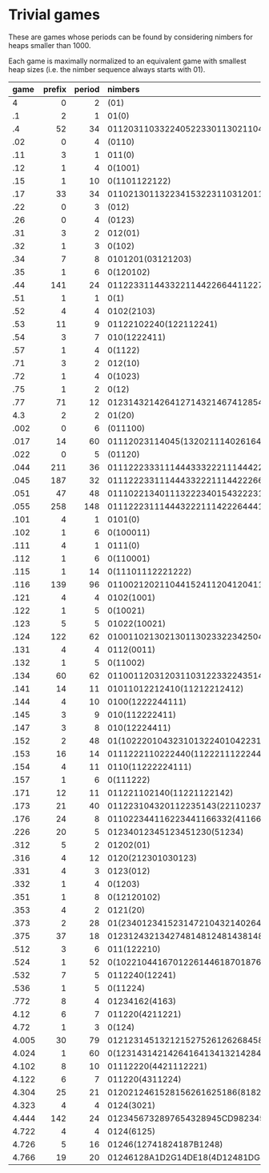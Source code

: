 # Trivial games

These are games whose periods can be found by considering nimbers for heaps smaller than 1000.

Each game is maximally normalized to an equivalent game with smallest heap sizes (i.e. the nimber sequence
always starts with 01).

game  | prefix | period | nimbers
:---- | -----: | -----: | :-----------
4     |      0 |      2 | (01)
.1    |      2 |      1 | 01(0)
.4    |     52 |     34 | 0112031103322405223301130211045274011203110332244552(3301130211045374811203110332244559)
.02   |      0 |      4 | (0110)
.11   |      3 |      1 | 011(0)
.12   |      1 |      4 | 0(1001)
.15   |      1 |     10 | 0(1101122122)
.17   |     33 |     34 | 011021301132234153223110312011442(6411021301132234457223110312011443)
.22   |      0 |      3 | (012)
.26   |      0 |      4 | (0123)
.31   |      3 |      2 | 012(01)
.32   |      1 |      3 | 0(102)
.34   |      7 |      8 | 0101201(03121203)
.35   |      1 |      6 | 0(120102)
.44   |    141 |     24 | 011223311443322114422664411227711443322114466774411228855447722118866774411223311447722118822774411228811447722114422774411228811447722118866(774411228811447722118822)
.51   |      1 |      1 | 0(1)
.52   |      4 |      4 | 0102(2103)
.53   |     11 |      9 | 01122102240(122112241)
.54   |      3 |      7 | 010(1222411)
.57   |      1 |      4 | 0(1122)
.71   |      3 |      2 | 012(10)
.72   |      1 |      4 | 0(1023)
.75   |      1 |      2 | 0(12)
.77   |     71 |     12 | 01231432142641271432146741285472186741231472182741281472142741281472186(741281472182)
4.3   |      2 |      2 | 01(20)
.002  |      0 |      6 | (011100)
.017  |     14 |     60 | 01112023114045(132021114026164041112026154046132021118026164041112026114046)
.022  |      0 |      5 | (01120)
.044  |    211 |     36 | 0111222333111444333222111444222666444111222777111444333222111444666777444111222888555444777222111888666777444111222333111444777222111888222777444111222888111444777222111444222777444111222888111444777222111888666(777444111222888111444777222111888222)
.045  |    187 |     32 | 0111222331114443322211144222664441112227711144433222111448627744411122288851444772221118886277444111222381114447722211188222774441112228811144477222111442227744411122288111444772221118886(27744411122288111444772221118822)
.051  |     47 |     48 | 01110221340111322234015432223101043222010104325(401010232340101323234010432323101043232010104323)
.055  |    258 |    148 | 011122231114443222111422264441112227111444322211148227444111222781144472221114422774411122277111447222111448227441112227781144722211144422774111222777111442221114448227411122274781144722111444812744112227478111442211144481224411122744411184721114447112844112(2744411184421114447212844111274441118447111444721114442127441112244781144472111444811744411127478114447211144481124441112744411174721114447112844111)
.101  |      4 |      1 | 0101(0)
.102  |      1 |      6 | 0(100011)
.111  |      4 |      1 | 0111(0)
.112  |      1 |      6 | 0(110001)
.115  |      1 |     14 | 0(11101112221222)
.116  |    139 |     96 | 011002120211044152411204120411544252021544858282524A1A0A52425114051202114A514201120A120A1189818201120A12061104415241120415041152425A0A15428(58285524A1A0A52425114051202114A514201120A120A818981C201120A12061104415241120415041152425A0A1542C)
.121  |      4 |      4 | 0102(1001)
.122  |      1 |      5 | 0(10021)
.123  |      5 |      5 | 01022(10021)
.124  |    122 |     62 | 01001102130213011302332234250425322332031103120312011405547264750411021302130113023322746544557263320311031203120114055473(64758411021302130113023322746544557963320311031203120114055475)
.131  |      4 |      4 | 0112(0011)
.132  |      1 |      5 | 0(11002)
.134  |     60 |     62 | 011001120312031103122332243514352233221301130213021104154462(74651401120312031103122332647544756273221301130213021104154463)
.141  |     14 |     11 | 01011012212410(11212212412)
.144  |      4 |     10 | 0100(1222244111)
.145  |      3 |      9 | 010(112222411)
.147  |      3 |      8 | 010(12224411)
.152  |      2 |     48 | 01(102220104323101322401042231013234010222010432340)
.153  |     16 |     14 | 0111222110222440(11222111222441)
.154  |      4 |     11 | 0110(11222224111)
.157  |      1 |      6 | 0(111222)
.171  |     12 |     11 | 011221102140(11221122142)
.173  |     21 |     40 | 011223104320112235143(2211023741322104627401223104620112275147)
.176  |     24 |      8 | 011022344116223441166332(41166334)
.226  |     20 |      5 | 01234012345123451230(51234)
.312  |      5 |      2 | 01202(01)
.316  |      4 |     12 | 0120(212301030123)
.331  |      4 |      3 | 0123(012)
.332  |      1 |      4 | 0(1203)
.351  |      1 |      8 | 0(12120102)
.353  |      4 |      2 | 0121(20)
.373  |      2 |     28 | 01(2340123415231472104321402640)
.375  |     37 |     18 | 0123124321342748148124814381482148148(124814781482148174)
.512  |      3 |      6 | 011(122210)
.524  |      1 |     52 | 0(1022104416701226144618701876147610781674107210781678)
.532  |      7 |      5 | 0112240(12241)
.536  |      1 |      5 | 0(11224)
.772  |      8 |      4 | 01234162(4163)
4.12  |      6 |      7 | 011220(4211221)
4.72  |      1 |      3 | 0(124)
4.005 |     30 |     79 | 012123145132121527526126268458(3615156158158656541821856567281216515813212162682812128158132121826826121261461)
4.024 |      1 |     60 | 0(12314314214264164134132142842812314314614624124134132182B82B)
4.102 |      8 |     10 | 01112220(4421112221)
4.122 |      6 |      7 | 011220(4311224)
4.304 |     25 |     21 | 0120212461528156261625186(8182615261582816251B2)
4.323 |      4 |      4 | 0124(3021)
4.444 |    142 |     24 | 0123456732897654328945CD982345FE328976543289DCFE982345GHAB89EF5432GHDCFE982345673289EF5432GH45FE982345GH3289EF54328945FE982345GH3289EF5432GHDC(FE982345GH3289EF5432GH45)
4.722 |      4 |      4 | 0124(6125)
4.726 |      5 |     16 | 01246(12741824187B1248)
4.766 |     19 |     20 | 01246128A1D2G14DE18(4D12481DG8142D148D1G)
